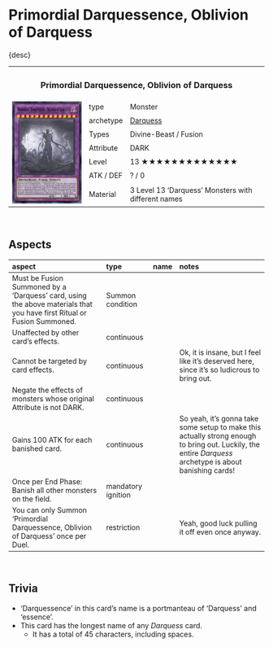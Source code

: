 # Primordial Darquessence, Oblivion of Darquess

{desc}

<table>
  <tr>
    <th colspan="3"> <h3> Primordial Darquessence, Oblivion of Darquess </h3> </th>
  </tr>
  <tr>
    <td rowspan="8"> <img src="../../../../.assets/cards/fusion/Primordial Darquessence.png" width="320px"> </td>
  </tr>
  <tr>
    <td> type </td>
    <td> Monster </td>
  </tr>
  <tr>
    <td> archetype </td>
    <td> <a href="../../../archetypes/Darquess.md">Darquess</a> </td>
  </tr>
  <tr>
    <td> Types </td>
    <td> Divine-Beast / Fusion </td>
  </tr>
  <tr>
    <td> Attribute </td>
    <td> DARK </td>
  </tr>
  <tr>
    <td> Level </td>
    <td> 13 ★★★★★★★★★★★★★ </td>
  </tr>
  <tr>
    <td> ATK / DEF </td>
    <td> ? / 0 </td>
  </tr>
  <tr>
    <td> Material </td>
    <td> 3 Level 13 ‘Darquess’ Monsters with different names </td>
  </tr>
</table>


<br>


## Aspects

| aspect | type | name | notes |
| :----- | :--- | :--- | :---- |
| Must be Fusion Summoned by a ‘Darquess’ card, using the above materials that you have first Ritual or Fusion Summoned. | Summon condition | | |
| Unaffected by other card’s effects. | continuous | | |
| Cannot be targeted by card effects. | continuous | | Ok, it is insane, but I feel like it’s deserved here, since it’s so ludicrous to bring out. |
| Negate the effects of monsters whose original Attribute is not DARK. | continuous | | |
| Gains 100 ATK for each banished card. | continuous | | So yeah, it’s gonna take some setup to make this actually strong enough to bring out. Luckily, the entire *Darquess* archetype is about banishing cards! |
| Once per End Phase: Banish all other monsters on the field. | mandatory ignition | | |
| You can only Summon ‘Primordial Darquessence, Oblivion of Darquess’ once per Duel. | restriction | | Yeah, good luck pulling it off even once anyway. |


<br>


## Trivia

- ‘Darquessence’ in this card’s name is a portmanteau of ‘Darquess’ and ‘essence’.
- This card has the longest name of any *Darquess* card.
  - It has a total of 45 characters, including spaces.
